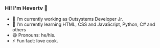 ### Hi! I'm Hevertv 👋



- 🔭 I’m currently working as Outsystems Developer Jr.
- 🌱 I’m currently learning HTML, CSS and JavaScript, Python, C# and others
- 😄 Pronouns: he/his.
- ⚡ Fun fact: love cook.

